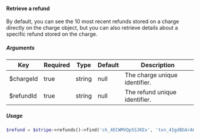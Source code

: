 #### Retrieve a refund

By default, you can see the 10 most recent refunds stored on a charge directly on the charge object, but you can also retrieve details about a specific refund stored on the charge.

##### Arguments

<table>
    <thead>
        <th>Key</th>
        <th>Required</th>
        <th>Type</th>
        <th>Default</th>
        <th>Description</th>
    </thead>
    <tbody>
        <tr>
            <td>$chargeId</td>
            <td>true</td>
            <td>string</td>
            <td>null</td>
            <td>The charge unique identifier.</td>
        </tr>
        <tr>
            <td>$refundId</td>
            <td>true</td>
            <td>string</td>
            <td>null</td>
            <td>The refund unique identifier.</td>
        </tr>
    </tbody>
</table>

##### Usage

```php
$refund = $stripe->refunds()->find('ch_4ECWMVQp5SJKEx', 'txn_4IgdBGArAOeiQw');
```
